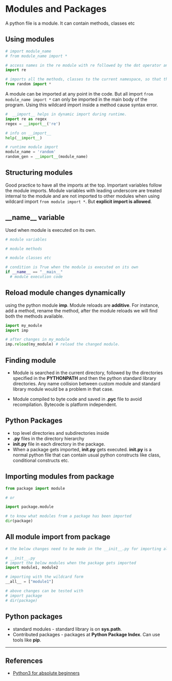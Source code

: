 # Modules and Packages

A python file is a module. It can contain methods, classes etc

## Using modules

```Python
# import module_name
# from module_name import *

# access names in the re module with re followed by the dot operator and then the name. Importing this was helps avoid any name collision in the current namespace.
import re

# imports all the methods, classes to the current namespace, so that the names can be called directly.
from random import *

```

A module can be imported at any point in the code. But all import `from module_name import *` can only be imported in the main body of the program. Using this wildcard import inside a method cause syntax error.

```Python
#  __import__ helps in dynamic import during runtime.
import re as regex
regex = __import__('re')

# info on __import__
help(__import__)

# runtime module import
module_name = 'random'
random_gen = __import__(module_name)
```

## Structuring modules

Good practice to have all the imports at the top. Important variables follow the module imports.
Module variables with leading underscore are treated internal to the module and are not imported to other modules when using wildcard import `from module import *`. But **explicit import is allowed**.

## \_\_name\_\_ variable

Used when module is executed on its own.

```Python
# module variables

# module methods

# module classes etc

# condition is True when the module is executed on its own
if __name__ == "__main__"
  # module execution code
```

## Reload module changes dynamically

using the python module **imp**. Module reloads are **additive**. For instance, add a method, rename the method, after the module reloads we will find both the methods available.

```Python
import my_module
import imp

# after changes in my_module
imp.reload(my_module) # reload the changed module.
```

## Finding module

* Module is searched in the current directory, followed by the directories specified in the **PYTHONPATH** and then the python standard library directories. Any name collision between custom module and standard library module would be a problem in that case.

* Module compiled to byte code and saved in **.pyc** file to avoid recompilation. Bytecode is platform independent.

## Python Packages

* top level directories and subdirectories inside
* **.py** files in the directory hierarchy
* **__init__.py** file in each directory in the package.
* When a package gets imported, **__init__.py**
 gets executed. **__init__.py** is a normal python file that can contain usual python constructs like class, conditional constructs etc.

## Importing modules from package

```Python
from package import module

# or

import package.module

# to know what modules from a package has been imported
dir(package)

```

## All module import from package

```Python
# the below changes need to be made in the __init__.py for importing all modules or importing everything inside a module.

# __init__.py
# import the below modules when the package gets imported
import module1, module2

# importing with the wildcard form
__all__ = ["module1"]

# above changes can be tested with
# import package
# dir(package)
```

## Python packages

* standard modules - standard library is on **sys.path**.
* Contributed packages - packages at **Python Package Index**. Can use tools like **pip**.

---

## References

* [Python3 for absolute beginners](https://www.amazon.in/Python-Absolute-Beginners-Tim-Hall/dp/1430216328)
